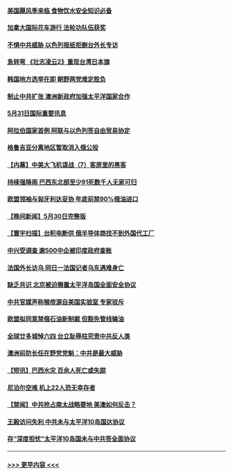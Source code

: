 #### [美国飓风季来临 食物饮水安全知识必备](../pages/prog202/a103443028.md?t=05312150) 
#### [加拿大国际花车游行 法轮功队伍获奖](../pages/prog202/a103442983.md?t=05312150) 
#### [不惧中共威胁 以色列报纸拒删台外长专访](../pages/prog202/a103443012.md?t=05312150) 
#### [急转弯 《壮志凌云2》重现台湾日本旗](../pages/prog202/a103443001.md?t=05312150) 
#### [韩国地方选举在即 朝野两党难定胜负](../pages/prog202/a103442979.md?t=05312150) 
#### [制止中共扩张 澳洲新政府加强太平洋国家合作](../pages/prog202/a103442977.md?t=05312150) 
#### [5月31日国际重要讯息](../pages/prog202/a103442975.md?t=05312150) 
#### [阿拉伯国家首例 阿联与以色列签自由贸易协定](../pages/prog202/a103442938.md?t=05312150) 
#### [格鲁吉亚分离地区暂取消入俄公投](../pages/prog202/a103442853.md?t=05312150) 
#### [【内幕】中美大飞机谍战（7）客房里的黑客](../pages/prog202/a103442863.md?t=05312150) 
#### [持续强降雨 巴西东北部至少91死数千人无家可归](../pages/prog202/a103442842.md?t=05312150) 
#### [欧盟领袖与匈牙利达妥协 年底前禁90%俄油进口](../pages/prog202/a103442799.md?t=05312150) 
#### [【晚间新闻】5月30日完整版](../pages/prog202/a103442615.md?t=05312150) 
#### [【寰宇扫描】台积电断供 俄半导体商找不到外国代工厂](../pages/prog202/a103442630.md?t=05312150) 
#### [中兴受调查 逾500中企被印度政府查账](../pages/prog202/a103442544.md?t=05312150) 
#### [法国外长访乌 同日一法国记者乌东遇难身亡](../pages/prog202/a103442549.md?t=05312150) 
#### [缺乏共识 北京被迫搁置太平洋岛国全面安全协议](../pages/prog202/a103442444.md?t=05312150) 
#### [中共官媒声称猴痘源自美国实验室 专家驳斥](../pages/prog202/a103442407.md?t=05312150) 
#### [欧盟拟同意禁俄石油新制裁 但豁免管线输油](../pages/prog202/a103442346.md?t=05312150) 
#### [全球廿多城悼六四 台立耻辱柱究责中共反人类](../pages/prog202/a103442358.md?t=05312150) 
#### [澳洲前防长任在野党党魁：中共是最大威胁](../pages/prog202/a103442344.md?t=05312150) 
#### [【短讯】巴西水灾 百余人死亡或失踪](../pages/prog202/a103442339.md?t=05312150) 
#### [尼泊尔空难 机上22人恐无幸存者](../pages/prog202/a103442337.md?t=05312150) 
#### [【禁闻】中共抢占南太战略要地 美澳如何反击？](../pages/prog202/a103442273.md?t=05312150) 
#### [王毅访问失利 中共未与太平洋10岛国达协议](../pages/prog202/a103442225.md?t=05312150) 
#### [存“深度担忧”太平洋10岛国未与中共签全面协议](../pages/prog202/a103442050.md?t=05312150) 

----
#### [ >>> 更早内容 <<< ](../indexes/prog202-earlier.md)
